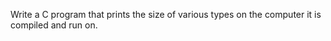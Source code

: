  Write a C program that prints the size of various types on the computer it is compiled and run on.
